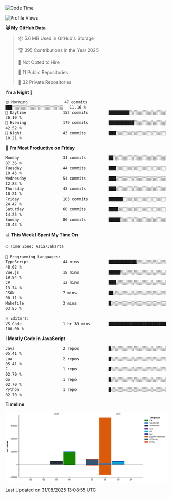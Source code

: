 <!--START_SECTION:waka-->
![Code Time](http://img.shields.io/badge/Code%20Time-1%20hr%2033%20mins-blue)

![Profile Views](http://img.shields.io/badge/Profile%20Views-2-blue)

**🐱 My GitHub Data** 

> 📦 5.6 MB Used in GitHub's Storage 
 > 
> 🏆 395 Contributions in the Year 2025
 > 
> 🚫 Not Opted to Hire
 > 
> 📜 11 Public Repositories 
 > 
> 🔑 32 Private Repositories 
 > 
**I'm a Night 🦉** 

```text
🌞 Morning                47 commits          ███░░░░░░░░░░░░░░░░░░░░░░   11.16 % 
🌆 Daytime                152 commits         █████████░░░░░░░░░░░░░░░░   36.10 % 
🌃 Evening                179 commits         ███████████░░░░░░░░░░░░░░   42.52 % 
🌙 Night                  43 commits          ███░░░░░░░░░░░░░░░░░░░░░░   10.21 % 
```
📅 **I'm Most Productive on Friday** 

```text
Monday                   31 commits          ██░░░░░░░░░░░░░░░░░░░░░░░   07.36 % 
Tuesday                  44 commits          ███░░░░░░░░░░░░░░░░░░░░░░   10.45 % 
Wednesday                54 commits          ███░░░░░░░░░░░░░░░░░░░░░░   12.83 % 
Thursday                 43 commits          ███░░░░░░░░░░░░░░░░░░░░░░   10.21 % 
Friday                   103 commits         ██████░░░░░░░░░░░░░░░░░░░   24.47 % 
Saturday                 60 commits          ████░░░░░░░░░░░░░░░░░░░░░   14.25 % 
Sunday                   86 commits          █████░░░░░░░░░░░░░░░░░░░░   20.43 % 
```


📊 **This Week I Spent My Time On** 

```text
🕑︎ Time Zone: Asia/Jakarta

💬 Programming Languages: 
TypeScript               44 mins             ████████████░░░░░░░░░░░░░   48.02 % 
Vue.js                   18 mins             █████░░░░░░░░░░░░░░░░░░░░   19.94 % 
C#                       12 mins             ███░░░░░░░░░░░░░░░░░░░░░░   13.74 % 
JSON                     7 mins              ██░░░░░░░░░░░░░░░░░░░░░░░   08.11 % 
Makefile                 3 mins              █░░░░░░░░░░░░░░░░░░░░░░░░   03.85 % 

🔥 Editors: 
VS Code                  1 hr 33 mins        █████████████████████████   100.00 % 
```

**I Mostly Code in JavaScript** 

```text
Java                     2 repos             █░░░░░░░░░░░░░░░░░░░░░░░░   05.41 % 
Lua                      2 repos             █░░░░░░░░░░░░░░░░░░░░░░░░   05.41 % 
C                        1 repo              █░░░░░░░░░░░░░░░░░░░░░░░░   02.70 % 
Go                       1 repo              █░░░░░░░░░░░░░░░░░░░░░░░░   02.70 % 
Python                   1 repo              █░░░░░░░░░░░░░░░░░░░░░░░░   02.70 % 
```



**Timeline**

![Lines of Code chart](https://raw.githubusercontent.com/Myriadn/Myriadn/main/assets/bar_graph.png)


 Last Updated on 31/08/2025 13:08:55 UTC
<!--END_SECTION:waka-->
